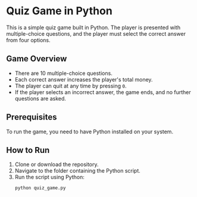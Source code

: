 # Quiz Game in Python

This is a simple quiz game built in Python. The player is presented with multiple-choice questions, and the player must select the correct answer from four options.

## Game Overview

- There are 10 multiple-choice questions.
- Each correct answer increases the player's total money.
- The player can quit at any time by pressing `0`.
- If the player selects an incorrect answer, the game ends, and no further questions are asked.

## Prerequisites

To run the game, you need to have Python installed on your system.

## How to Run

1. Clone or download the repository.
2. Navigate to the folder containing the Python script.
3. Run the script using Python:
   ```bash
   python quiz_game.py
